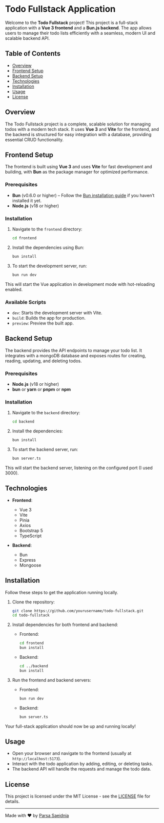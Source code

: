 # Todo Fullstack Application

Welcome to the **Todo Fullstack** project! This project is a full-stack application with a **Vue 3 frontend** and a **Bun.js backend**. The app allows users to manage their todo lists efficiently with a seamless, modern UI and scalable backend API.

## Table of Contents

- [Overview](#overview)
- [Frontend Setup](#frontend-setup)
- [Backend Setup](#backend-setup)
- [Technologies](#technologies)
- [Installation](#installation)
- [Usage](#usage)
- [License](#license)

## Overview

The Todo Fullstack project is a complete, scalable solution for managing todos with a modern tech stack. It uses **Vue 3** and **Vite** for the frontend, and the backend is structured for easy integration with a database, providing essential CRUD functionality.

## Frontend Setup

The frontend is built using **Vue 3** and uses **Vite** for fast development and building, with **Bun** as the package manager for optimized performance.

### Prerequisites

- **Bun** (v0.6.0 or higher) – Follow the [Bun installation guide](https://bun.sh) if you haven’t installed it yet.
- **Node.js** (v18 or higher)

### Installation

1. Navigate to the `frontend` directory:

   ```bash
   cd frontend
   ```

2. Install the dependencies using Bun:

   ```bash
   bun install
   ```

3. To start the development server, run:
   ```bash
   bun run dev
   ```

This will start the Vue application in development mode with hot-reloading enabled.

### Available Scripts

- `dev`: Starts the development server with Vite.
- `build`: Builds the app for production.
- `preview`: Preview the built app.

## Backend Setup

The backend provides the API endpoints to manage your todo list. It integrates with a mongoDB database and exposes routes for creating, reading, updating, and deleting todos.

### Prerequisites

- **Node.js** (v18 or higher)
- **bun** or **yarn** or **pnpm** or **npm**

### Installation

1. Navigate to the `backend` directory:

   ```bash
   cd backend
   ```

2. Install the dependencies:

   ```bash
   bun install
   ```

3. To start the backend server, run:
   ```bash
   bun server.ts
   ```

This will start the backend server, listening on the configured port (I used 3000).

## Technologies

- **Frontend**:

  - Vue 3
  - Vite
  - Pinia
  - Axios
  - Bootstrap 5
  - TypeScript

- **Backend**:
  - Bun
  - Express
  - Mongoose

## Installation

Follow these steps to get the application running locally.

1. Clone the repository:

   ```bash
   git clone https://github.com/yourusername/todo-fullstack.git
   cd todo-fullstack
   ```

2. Install dependencies for both frontend and backend:

   - Frontend:
     ```bash
     cd frontend
     bun install
     ```
   - Backend:
     ```bash
     cd ../backend
     bun install
     ```

3. Run the frontend and backend servers:
   - Frontend:
     ```bash
     bun run dev
     ```
   - Backend:
     ```bash
     bun server.ts
     ```

Your full-stack application should now be up and running locally!

## Usage

- Open your browser and navigate to the frontend (usually at `http://localhost:5173`).
- Interact with the todo application by adding, editing, or deleting tasks.
- The backend API will handle the requests and manage the todo data.

## License

This project is licensed under the MIT License - see the [LICENSE](LICENSE) file for details.

---

Made with ❤️ by [Parsa Saeidnia](https://github.com/ParsaSaeednia)
